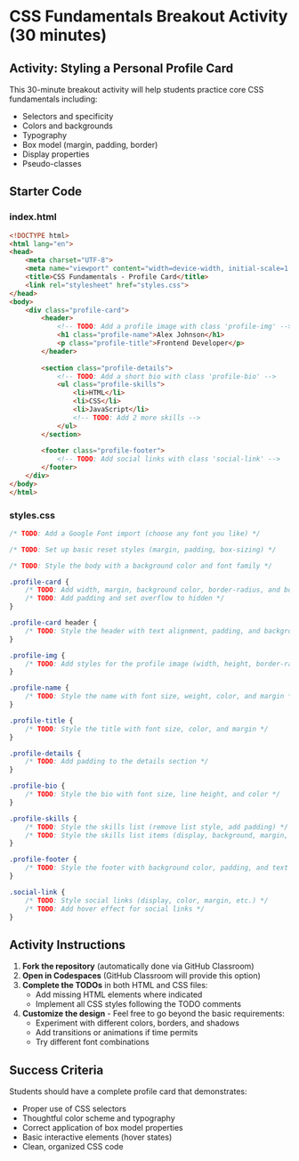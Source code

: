 # CSS Fundamentals Breakout Activity (30 minutes)

## Activity: Styling a Personal Profile Card

This 30-minute breakout activity will help students practice core CSS fundamentals including:
- Selectors and specificity
- Colors and backgrounds
- Typography
- Box model (margin, padding, border)
- Display properties
- Pseudo-classes

## Starter Code

### index.html
```html
<!DOCTYPE html>
<html lang="en">
<head>
    <meta charset="UTF-8">
    <meta name="viewport" content="width=device-width, initial-scale=1.0">
    <title>CSS Fundamentals - Profile Card</title>
    <link rel="stylesheet" href="styles.css">
</head>
<body>
    <div class="profile-card">
        <header>
            <!-- TODO: Add a profile image with class 'profile-img' -->
            <h1 class="profile-name">Alex Johnson</h1>
            <p class="profile-title">Frontend Developer</p>
        </header>
        
        <section class="profile-details">
            <!-- TODO: Add a short bio with class 'profile-bio' -->
            <ul class="profile-skills">
                <li>HTML</li>
                <li>CSS</li>
                <li>JavaScript</li>
                <!-- TODO: Add 2 more skills -->
            </ul>
        </section>
        
        <footer class="profile-footer">
            <!-- TODO: Add social links with class 'social-link' -->
        </footer>
    </div>
</body>
</html>
```

### styles.css
```css
/* TODO: Add a Google Font import (choose any font you like) */

/* TODO: Set up basic reset styles (margin, padding, box-sizing) */

/* TODO: Style the body with a background color and font family */

.profile-card {
    /* TODO: Add width, margin, background color, border-radius, and box-shadow */
    /* TODO: Add padding and set overflow to hidden */
}

.profile-card header {
    /* TODO: Style the header with text alignment, padding, and background color */
}

.profile-img {
    /* TODO: Add styles for the profile image (width, height, border-radius, etc.) */
}

.profile-name {
    /* TODO: Style the name with font size, weight, color, and margin */
}

.profile-title {
    /* TODO: Style the title with font size, color, and margin */
}

.profile-details {
    /* TODO: Add padding to the details section */
}

.profile-bio {
    /* TODO: Style the bio with font size, line height, and color */
}

.profile-skills {
    /* TODO: Style the skills list (remove list style, add padding) */
    /* TODO: Style the skills list items (display, background, margin, etc.) */
}

.profile-footer {
    /* TODO: Style the footer with background color, padding, and text alignment */
}

.social-link {
    /* TODO: Style social links (display, color, margin, etc.) */
    /* TODO: Add hover effect for social links */
}
```

## Activity Instructions

1. **Fork the repository** (automatically done via GitHub Classroom)
2. **Open in Codespaces** (GitHub Classroom will provide this option)
3. **Complete the TODOs** in both HTML and CSS files:
   - Add missing HTML elements where indicated
   - Implement all CSS styles following the TODO comments
4. **Customize the design** - Feel free to go beyond the basic requirements:
   - Experiment with different colors, borders, and shadows
   - Add transitions or animations if time permits
   - Try different font combinations

## Success Criteria

Students should have a complete profile card that demonstrates:
- Proper use of CSS selectors
- Thoughtful color scheme and typography
- Correct application of box model properties
- Basic interactive elements (hover states)
- Clean, organized CSS code
